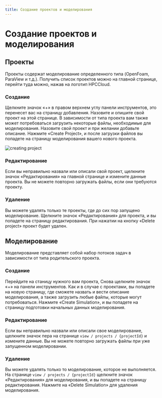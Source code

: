 ```yaml
---
title: Создание проектов и моделирования
---
```


# Создание проектов и моделирования

## Проекты

Проекты содержат моделирование определенного типа (OpenFoam, ParaView и т.д.). Получить список проектов можно на главной странице, перейти туда можно, нажав на логотип HPCCloud.

### Создание

Щелкните значок «+» в правом верхнем углу панели инструментов, это перенесет вас на страницу добавления. Назовите и опишите свой проект на этой странице. В зависимости от типа проекта вам также может потребоваться загрузить некоторые файлы, необходимые для моделирования. Назовите свой проект и при желании добавьте описание. Нажмите «Create Project», и после загрузки файлов вы попадете на страницу моделирования вашего нового проекта.

![creating project](/hpccloud-kemsu/usage__images/creating-project.png)

### Редактирование

Если вы неправильно назвали или описали свой проект, щелкните значок «Редактирования» на главной странице и измените данные проекта. Вы не можете повторно загружать файлы, если они требуются проекту.

### Удаление

Вы можете удалять только те проекты, где до сих пор запущено моделирование. Щелкните значок «Редактирования» для проекта, и вы попадете на страницу редактирования. При нажатии на кнопку «Delete project» проект будет удален.

## Моделирование

Моделирование представляет собой набор потоков задач в зависимости от типа родительского проекта.

### Создание

Перейдите на станицу нужного вам проекта, Снова щелкните значок «+» на панели инструментов. Как и в случае с проектами, вы попадете на новую страницу, где сможете назвать и вести описание моделирования, а также загрузить любые файлы, которые могут потребоваться. Нажмите «Create Simulation», и вы попадете на страницу подготовки начальных данных моделирования.

### Редактирование

Если вы неправильно назвали или описали свое моделирование, щелкните значок пера на странице `view / projects / {projectId}` и измените данные. Вы не можете повторно загружать файлы при уже запущенном моделировании.

### Удаление

Вы можете удалять только то моделирование, которое не выполняется. На странице `view / projects / {projectId}` щелкните значок «Редактирования» для моделирования, и вы попадете на страницу редактирования. Нажмите на «Delete Simulation» для удаления моделирования.

